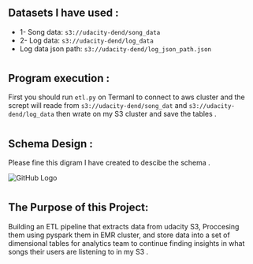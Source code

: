 
    
<h2>
 Datasets I have used  :
</h2>

* 1- Song data: ```s3://udacity-dend/song_data```
* 2- Log data:  ```s3://udacity-dend/log_data ```
* Log data json path:  ```s3://udacity-dend/log_json_path.json ```




<h1></h1>

<h2> Program execution : </h2>

First you should run ```etl.py```  on Termanl to connect to aws  cluster and the scrept will reade from ```s3://udacity-dend/song_dat``` and ```s3://udacity-dend/log_data```  then wrate on my S3 cluster and save the tables . 


<h1></h1>
<h2> Schema Design :  </h2>

Please fine this digram I have created to descibe the schema .

![GitHub Logo](ER1.png)

<h1></h1>


<h2>The Purpose of this Project: </h2>

Building an ETL pipeline that extracts data from udacity S3, Proccesing them using pyspark them in EMR cluster, and  store data into a set of dimensional tables for analytics team to continue finding insights in what songs their users are listening to in my S3 . 

<h1></h1>



